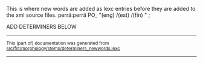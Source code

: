 This is where new words are added as lexc entries before they are
added to the xml source files.
perrä:perrä PO_ "(eng) /(est) /(fin) " ;

ADD DETERMINERS BELOW

* * *

<small>This (part of) documentation was generated from [src/fst/morphology/stems/determiners_newwords.lexc](https://github.com/giellalt/lang-vro/blob/main/src/fst/morphology/stems/determiners_newwords.lexc)</small>

---

